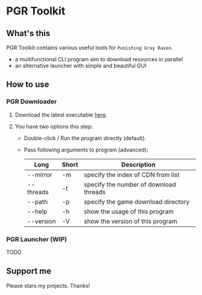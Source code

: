 # PGR Toolkit

## What's this

PGR Toolkit contains various useful tools for `Punishing Gray Raven`.

-   a multifunctional CLI program aim to download resources in parallel
-   an alternative launcher with simple and beautiful GUI

## How to use

### PGR Downloader

1. Download the latest executable [here](https://github.com/supdrewin/pgr-toolkit/releases).

2. You have two options this step:

    - Double-click / Run the program directly (default).

    - Pass following arguments to program (advanced):

        | Long      | Short | Description                            |
        | --------- | ----- | -------------------------------------- |
        | --mirror  | -m    | specify the index of CDN from list     |
        | --threads | -t    | specify the number of download threads |
        | --path    | -p    | specify the game download directory    |
        | --help    | -h    | show the usage of this program         |
        | --version | -V    | show the version of this program       |

### PGR Launcher (WIP)

TODO

## Support me

Please stars my projects. Thanks!
